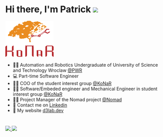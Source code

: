 # Hi there, I'm Patrick <img src="https://user-images.githubusercontent.com/55252776/89190633-52f82a80-d5d4-11ea-9108-dcd620e4594a.gif" width="5%">
<p allign="left"> 

<img style="width:30%;" allign="right" src="https://github.com/X-Lemon-X/X-Lemon-X/blob/main/images/konar_logo.png?raw=true" width="100%">


- 👨‍🎓 Automation and Robotics Undergraduate of University of Science and Technology Wroclaw [@PWR](https://wefim.pwr.edu.pl/en/)
- 💻 Part-time Software Engineer
- 👨‍💼 COO of the student interest group [@KoNaR](https://konar.pwr.edu.pl/)
- 👨‍🎓 Software/Embeded engineer and Mechanical Engineer in student interest group [@KoNaR](https://konar.pwr.edu.pl/)
- 👨‍💼 Project Manager of the Nomad project [@Nomad](https://konar.pwr.edu.pl/project/nomad)
- 💬 Contact me on [Linkedin](https://www.linkedin.com/in/patryk-dudzi%C5%84ski-57141a2b9/)
- 🪪 My website [d3lab.dev](https://d3lab.dev/)

#
<a href="https://github.com/X-Lemon-X">
 <img style="width:49%;" allign="center" src="https://github-readme-stats.vercel.app/api?username=X-Lemon-X&show_icons=true&hide_border=true">
</a>
<a href="https://github.com/X-Lemon-X">
 <img style="width:37%;" allign="center" src="https://github-readme-stats.vercel.app/api/top-langs/?username=X-Lemon-X&layout=compact&hide_border=true">
</a>
